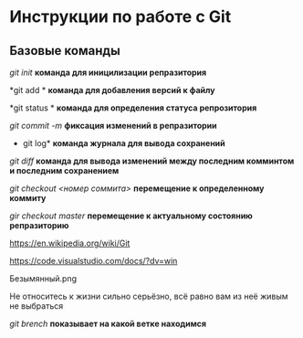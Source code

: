 # Инструкции по работе с Git

## Базовые команды

*git init* **команда для иницилизации репразитория**

*git add * **команда для добавления версий к файлу**

*git status * **команда для определения статуса репрозитория**

*git commit -m <messag>* **фиксация изменений в репразитории**

* git log* **команда журнала для вывода сохранений**

*git diff* **команда для вывода изменений между последним комминтом и последним сохранением** 

*git checkout <номер соммита>* **перемещение к определенному коммиту**

*gir checkout master* **перемещение к актуальному состоянию репразиторию**

https://en.wikipedia.org/wiki/Git

https://code.visualstudio.com/docs/?dv=win

Безымянный.png

Не относитесь к жизни сильно серьёзно, всё равно вам из неё живым не выбраться

*git brench* **показывает на какой ветке находимся**